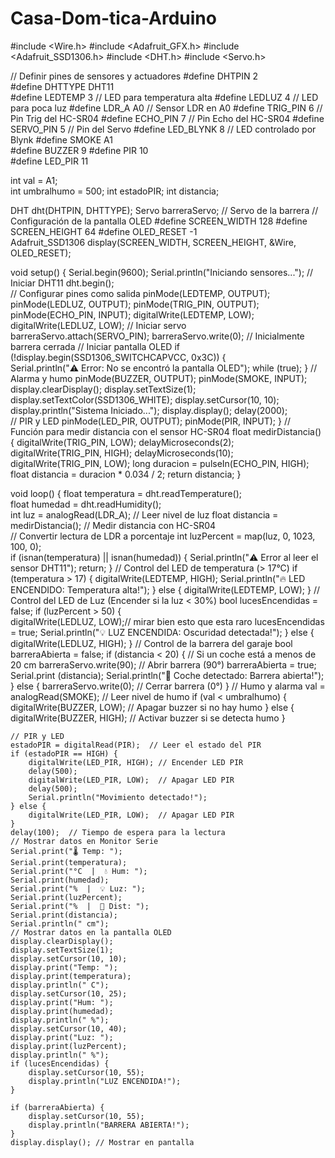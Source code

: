 # Casa-Dom-tica-Arduino
#include <Wire.h> 
#include <Adafruit_GFX.h> 
#include <Adafruit_SSD1306.h> 
#include <DHT.h> 
#include <Servo.h> 

 

// Definir pines de sensores y actuadores 
#define DHTPIN 2   
#define DHTTYPE DHT11   
#define LEDTEMP 3  // LED para temperatura alta 
#define LEDLUZ 4   // LED para poca luz 
#define LDR_A A0   // Sensor LDR en A0 
#define TRIG_PIN 6 // Pin Trig del HC-SR04 
#define ECHO_PIN 7 // Pin Echo del HC-SR04 
#define SERVO_PIN 5 // Pin del Servo 
#define LED_BLYNK 8 // LED controlado por Blynk 
#define SMOKE A1  
#define BUZZER 9 
#define PIR 10  
#define LED_PIR 11 

int val = A1;  
int umbralhumo = 500; 
int estadoPIR; 
int distancia; 

DHT dht(DHTPIN, DHTTYPE); 
Servo barreraServo; // Servo de la barrera 
// Configuración de la pantalla OLED 
#define SCREEN_WIDTH 128 
#define SCREEN_HEIGHT 64 
#define OLED_RESET    -1   
Adafruit_SSD1306 display(SCREEN_WIDTH, SCREEN_HEIGHT, &Wire, OLED_RESET); 

void setup() { 
    Serial.begin(9600); 
    Serial.println("Iniciando sensores..."); 
    // Iniciar DHT11 
    dht.begin();  
    // Configurar pines como salida 
    pinMode(LEDTEMP, OUTPUT); 
    pinMode(LEDLUZ, OUTPUT); 
    pinMode(TRIG_PIN, OUTPUT); 
    pinMode(ECHO_PIN, INPUT);
    digitalWrite(LEDTEMP, LOW);   
    digitalWrite(LEDLUZ, LOW); 
    // Iniciar servo 
    barreraServo.attach(SERVO_PIN); 
    barreraServo.write(0); // Inicialmente barrera cerrada 
    // Iniciar pantalla OLED 
    if (!display.begin(SSD1306_SWITCHCAPVCC, 0x3C)) {  
        Serial.println("⚠️ Error: No se encontró la pantalla OLED"); 
        while (true); 
    } 
    // Alarma y humo 
    pinMode(BUZZER, OUTPUT); 
    pinMode(SMOKE, INPUT); 
    display.clearDisplay(); 
    display.setTextSize(1); 
    display.setTextColor(SSD1306_WHITE); 
    display.setCursor(10, 10); 
    display.println("Sistema Iniciado..."); 
    display.display(); 
    delay(2000);  
    // PIR y LED 
    pinMode(LED_PIR, OUTPUT); 
    pinMode(PIR, INPUT); 
} 
// Función para medir distancia con el sensor HC-SR04 
float medirDistancia() { 
    digitalWrite(TRIG_PIN, LOW); 
    delayMicroseconds(2); 
    digitalWrite(TRIG_PIN, HIGH); 
    delayMicroseconds(10); 
    digitalWrite(TRIG_PIN, LOW); 
    long duracion = pulseIn(ECHO_PIN, HIGH); 
    float distancia = duracion * 0.034 / 2; 
    return distancia; 
} 

void loop() { 
    float temperatura = dht.readTemperature();   
    float humedad = dht.readHumidity();   
    int luz = analogRead(LDR_A); // Leer nivel de luz 
    float distancia = medirDistancia(); // Medir distancia con HC-SR04  
    // Convertir lectura de LDR a porcentaje 
    int luzPercent = map(luz, 0, 1023, 100, 0);  
    if (isnan(temperatura) || isnan(humedad)) { 
        Serial.println("⚠️ Error al leer el sensor DHT11"); 
        return; 
    } 
    // Control del LED de temperatura (> 17°C) 
    if (temperatura > 17) { 
        digitalWrite(LEDTEMP, HIGH); 
        Serial.println("🔥 LED ENCENDIDO: Temperatura alta!"); 
    } else { 
        digitalWrite(LEDTEMP, LOW); 
    } 
    // Control del LED de Luz (Encender si la luz < 30%) 
    bool lucesEncendidas = false; 
    if (luzPercent > 50) {   
        digitalWrite(LEDLUZ, LOW);// mirar bien esto que esta raro 
        lucesEncendidas = true; 
        Serial.println("💡 LUZ ENCENDIDA: Oscuridad detectada!"); 
    } else { 
        digitalWrite(LEDLUZ, HIGH); 
    } 
    // Control de la barrera del garaje 
    bool barreraAbierta = false; 
    if (distancia < 20) { // Si un coche está a menos de 20 cm 
        barreraServo.write(90); // Abrir barrera (90°) 
        barreraAbierta = true; 
        Serial.print (distancia); 
        Serial.println("🚗 Coche detectado: Barrera abierta!"); 
    } else { 
        barreraServo.write(0); // Cerrar barrera (0°) 
    } 
    // Humo y alarma 
    val = analogRead(SMOKE); // Leer nivel de humo 
    if (val < umbralhumo) { 
        digitalWrite(BUZZER, LOW); // Apagar buzzer si no hay humo 
    } else { 
        digitalWrite(BUZZER, HIGH); // Activar buzzer si se detecta humo 
    } 

    // PIR y LED 
    estadoPIR = digitalRead(PIR);  // Leer el estado del PIR      
    if (estadoPIR == HIGH) {   
        digitalWrite(LED_PIR, HIGH); // Encender LED PIR 
        delay(500); 
        digitalWrite(LED_PIR, LOW);  // Apagar LED PIR 
        delay(500); 
        Serial.println("Movimiento detectado!"); 
    } else { 
        digitalWrite(LED_PIR, LOW);  // Apagar LED PIR 
    }
    delay(100);  // Tiempo de espera para la lectura 
    // Mostrar datos en Monitor Serie 
    Serial.print("🌡️ Temp: "); 
    Serial.print(temperatura); 
    Serial.print("°C  |  💧 Hum: "); 
    Serial.print(humedad); 
    Serial.print("%  |  💡 Luz: "); 
    Serial.print(luzPercent); 
    Serial.print("%  |  📏 Dist: "); 
    Serial.print(distancia); 
    Serial.println(" cm");
    // Mostrar datos en la pantalla OLED 
    display.clearDisplay(); 
    display.setTextSize(1);   
    display.setCursor(10, 10); 
    display.print("Temp: "); 
    display.print(temperatura); 
    display.println(" C"); 
    display.setCursor(10, 25); 
    display.print("Hum: "); 
    display.print(humedad); 
    display.println(" %");  
    display.setCursor(10, 40); 
    display.print("Luz: "); 
    display.print(luzPercent); 
    display.println(" %"); 
    if (lucesEncendidas) { 
        display.setCursor(10, 55); 
        display.println("LUZ ENCENDIDA!"); 
    } 

    if (barreraAbierta) { 
        display.setCursor(10, 55); 
        display.println("BARRERA ABIERTA!"); 
    }
    display.display(); // Mostrar en pantalla 
